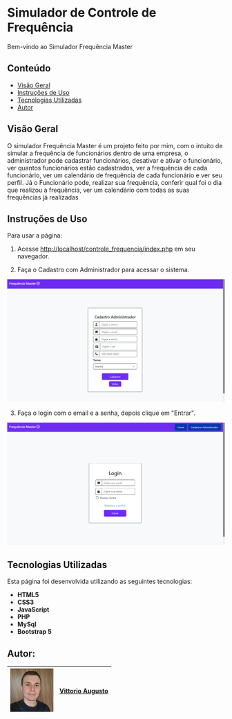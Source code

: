 # Simulador de Controle de Frequência

Bem-vindo ao Simulador Frequência Master


## Conteúdo

- [Visão Geral](#visão-geral)
- [Instruções de Uso](#instruções-de-uso)
- [Tecnologias Utilizadas](#tecnologias-utilizadas)
- [Autor](#autor)

## Visão Geral

O simulador Frequência Master é um projeto feito por mim, com o intuito de simular a frequência de funcionários dentro de uma empresa, o administrador pode cadastrar funcionários, desativar e ativar o funcionário, ver quantos funcionários estão cadastrados, ver a frequência de cada funcionário, ver um calendário de frequência de cada funcionário e ver seu perfil. Já o Funcionário pode, realizar sua frequência, conferir qual foi o dia que realizou a frequência, ver um calendário com todas as suas frequências já realizadas



## Instruções de Uso

Para usar a página:

1. Acesse [http://localhost/controle_frequencia/index.php](http://localhost/controle_frequencia/home.php) em seu navegador.



2. Faça o Cadastro com Administrador para acessar o sistema.

![cadastro administrador](assets/img/cadastro_administrador.png)

3. Faça o login com o email e a senha, depois clique em "Entrar".

![login](assets/img/login.png)




## Tecnologias Utilizadas

Esta página foi desenvolvida utilizando as seguintes tecnologias:

- **HTML5** 
- **CSS3** 
- **JavaScript**
- **PHP**
- **MySql**
- **Bootstrap 5**


## Autor:

[![vittorioaugusto](img/vittorioaugusto.jpg)](https://github.com/vittorioaugusto) | [Vittorio Augusto](https://github.com/vittorioaugusto)
| --- | --- |

